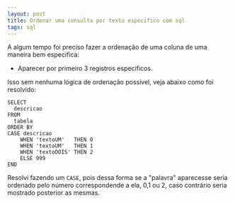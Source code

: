 ```yaml
---
layout: post
title: Ordenar uma consulta por texto especifico com sql
tags: sql 
---
```


A algum tempo foi preciso fazer a ordenação de uma coluna de uma maneira bem especifica:
 - Aparecer por primeiro 3 registros especificos.  
 
Isso sem nenhuma lógica de ordenação possível, veja abaixo como foi resolvido:

```
SELECT
  descricao
FROM
  tabela
ORDER BY
CASE descricao
    WHEN 'textoUM'   THEN 0
    WHEN 'textoUM'   THEN 1
    WHEN 'textoDOIS' THEN 2
    ELSE 999
END
```

Resolvi fazendo um `CASE`, pois dessa forma se a "palavra" aparecesse seria ordenado pelo número correspondende a ela, 0,1 ou 2, caso contrário seria mostrado posterior as mesmas.

